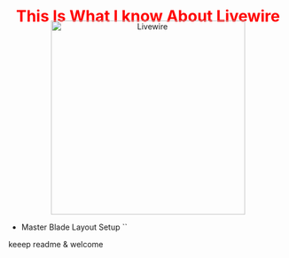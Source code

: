 <h1 style="color:red; font-weight:bold; text-align:center; margin-bottom:-23px;">This Is What I know About Livewire</h1>
<img src=""/>
<p align="center">
  <img src="https://i.postimg.cc/PfvG4KxH/livewire.png" width="350px"height="350px"title="Livewire">
</p>


+ Master Blade Layout Setup ``




keeep  readme & welcome   